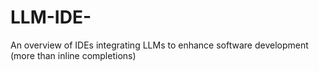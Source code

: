 # LLM-IDE-
An overview of IDEs integrating LLMs to enhance software development (more than inline completions)

